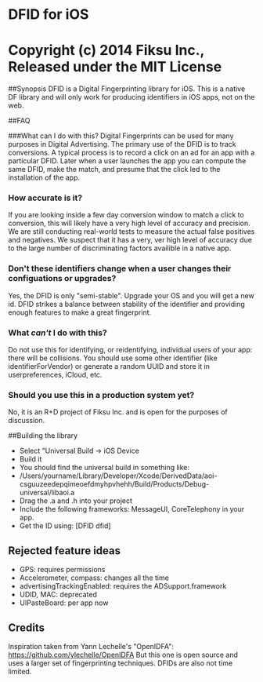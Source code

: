 # DFID for iOS
# Copyright (c) 2014 Fiksu Inc., Released under the MIT License

##Synopsis
DFID is a Digital Fingerprinting library for iOS.  This is a native DF library and will only work for producing identifiers in iOS apps, not on the web.

##FAQ

###What can I do with this?
Digital Fingerprints can be used for many purposes in Digital Advertising.  The primary use of the DFID is to track conversions.  A typical process is to record a click on an ad for an app with a particular DFID.  Later when a user launches the app you can compute the same DFID, make the match, and presume that the click led to the installation of the app.

### How accurate is it?
If you are looking inside a few day conversion window to match a click to conversion, this will likely have a very high level of accuracy and precision.  We are still conducting real-world tests to measure the actual false positives and negatives.  We suspect that it has a very, ver high level of accuracy due to the large number of discriminating factors availible in a native app.

### Don't these identifiers change when a user changes their configuations or upgrades?
Yes, the DFID is only "semi-stable".  Upgrade your OS and you will get a new id.  DFID strikes a balance between stability of the identifier and providing enough features to make a great fingerprint.

### What *can't* I do with this?
Do not use this for identifying, or reidentifying, individual users of your app: there will be collisions.  You should use some other identifier (like identifierForVendor) or generate a random UUID and store it in userpreferences, iCloud, etc.

### Should you use this in a production system yet? 
No, it is an R+D project of Fiksu Inc. and is open for the purposes of discussion.

##Building the library
* Select "Universal Build -> iOS Device
* Build it
* You should find the universal build in something like: 
* /Users/yourname/Library/Developer/Xcode/DerivedData/aoi-csguuzeedepqimeoefdmyhpvhehh/Build/Products/Debug-universal/libaoi.a
* Drag the .a and .h into your project
* Include the following frameworks: MessageUI, CoreTelephony in your app.
* Get the ID using: [DFID dfid]

## Rejected feature ideas
* GPS: requires permissions
* Accelerometer, compass: changes all the time
* advertisingTrackingEnabled: requires the ADSupport.framework
* UDID, MAC: deprecated
* UIPasteBoard: per app now

## Credits
Inspiration taken from Yann Lechelle's "OpenIDFA": https://github.com/ylechelle/OpenIDFA But this one is open source and uses a larger set of fingerprinting techniques.  DFIDs are also not time limited.
